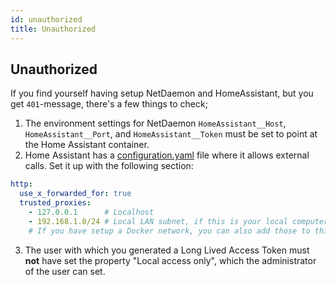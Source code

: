```yaml
---
id: unauthorized
title: Unauthorized
---
```


## Unauthorized

If you find yourself having setup NetDaemon and HomeAssistant, but you get `401`-message, there's a few things to check;

1. The environment settings for NetDaemon `HomeAssistant__Host`, `HomeAssistant__Port`, and `HomeAssistant__Token` must be set to point at the Home Assistant container.
1. Home Assistant has a [configuration.yaml](https://www.home-assistant.io/integrations/http/) file where it allows external calls. Set it up with the following section:

```yaml
http:
  use_x_forwarded_for: true
  trusted_proxies:
    - 127.0.0.1      # Localhost
    - 192.168.1.0/24 # Local LAN subnet, if this is your local computer's network
    # If you have setup a Docker network, you can also add those to this list
``` 

3. The user with which you generated a Long Lived Access Token must **not** have set the property "Local access only", which the administrator of the user can set.
